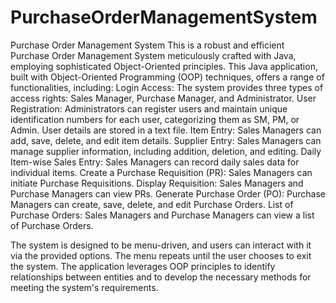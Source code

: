 # PurchaseOrderManagementSystem
Purchase Order Management System
This is a robust and efficient Purchase Order Management System meticulously crafted with Java, employing sophisticated Object-Oriented principles. 
This Java application, built with Object-Oriented Programming (OOP) techniques, offers a range of functionalities, including:
Login Access: The system provides three types of access rights: Sales Manager, Purchase Manager, and Administrator.
User Registration: Administrators can register users and maintain unique identification numbers for each user, categorizing them as SM, PM, or Admin. User details are stored in a text file.
Item Entry: Sales Managers can add, save, delete, and edit item details.
Supplier Entry: Sales Managers can manage supplier information, including addition, deletion, and editing.
Daily Item-wise Sales Entry: Sales Managers can record daily sales data for individual items.
Create a Purchase Requisition (PR): Sales Managers can initiate Purchase Requisitions.
Display Requisition: Sales Managers and Purchase Managers can view PRs.
Generate Purchase Order (PO): Purchase Managers can create, save, delete, and edit Purchase Orders.
List of Purchase Orders: Sales Managers and Purchase Managers can view a list of Purchase Orders.

The system is designed to be menu-driven, and users can interact with it via the provided options. The menu repeats until the user chooses to exit the system. The application leverages OOP principles to identify relationships between entities and to develop the necessary methods for meeting the system's requirements.
